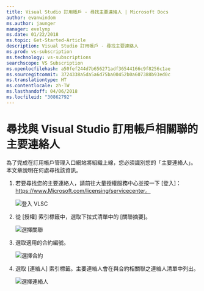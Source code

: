 ```yaml
---
title: Visual Studio 訂用帳戶 - 尋找主要連絡人 | Microsoft Docs
author: evanwindom
ms.author: jaunger
manager: evelynp
ms.date: 01/22/2018
ms.topic: Get-Started-Article
description: Visual Studio 訂用帳戶 - 尋找主要連絡人
ms.prod: vs-subscription
ms.technology: vs-subscriptions
searchscope: VS Subscription
ms.openlocfilehash: a50fef244d7b656271adf36544166c9f8256c1ae
ms.sourcegitcommit: 3724338a5da5a6d75ba00452b0a607388b93ed0c
ms.translationtype: HT
ms.contentlocale: zh-TW
ms.lasthandoff: 04/06/2018
ms.locfileid: "30862792"
---
```

# <a name="locating-the-primary-contact-associated-with-visual-studio-subscriptions"></a>尋找與 Visual Studio 訂用帳戶相關聯的主要連絡人

為了完成在訂用帳戶管理入口網站將組織上線，您必須識別您的「主要連絡人」。  本文章說明在何處尋找該資訊。

1. 若要尋找您的主要連絡人，請前往大量授權服務中心並按一下 [登入]：https://www.Microsoft.com/licensing/servicecenter。

    ![登入 VLSC](_img/locate-primary-contact/vlsc-sign-in.png)

2. 從 [授權] 索引標籤中，選取下拉式清單中的 [關聯摘要]。

    ![選擇關聯](_img/locate-primary-contact/vlsc-relationship.png)

3. 選取適用的合約編號。 

    ![選擇合約](_img/locate-primary-contact/vlsc-agreement.png)

4. 選取 [連絡人] 索引標籤。主要連絡人會在與合約相關聯之連絡人清單中列出。 

    ![選擇連絡人](_img/locate-primary-contact/vlsc-contacts.png)
 
